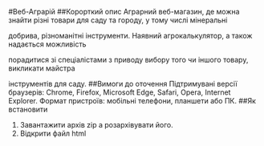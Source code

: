 #Веб-Аграрій
##Корорткий опис
Аграрний веб-магазин, де можна знайти різні товари для саду та городу, у тому числі мінеральні 

добрива, різноманітні інструменти. Наявний агрокалькулятор, а також надається можливість 

порадитися зі спеціалістами з приводу вибору того чи іншого товару, викликати майстра 

інструментів для саду.
##Вимоги до оточення
Підтримувані версії браузерів: Chrome, Firefox, Microsoft Edge, Safari, Opera, Internet Explorer.
Формат пристроїв: мобільні телефони, планшети або ПК.
##Як встановити
1. Завантажити архів zip а розархівувати його.
2. Відкрити файл html
##
